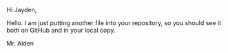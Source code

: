 Hi Jayden,

Hello. I am just putting another file into your repository, so you should see it both on GitHub and in your local copy.

Mr. Alden